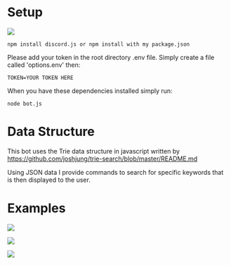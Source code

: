 Setup
=====
![](https://nodei.co/npm/trie-search.png?downloads=True&stars=True)

```npm install discord.js or npm install with my package.json```

Please add your token in the root directory .env file. Simply create a file called 'options.env' then:

```TOKEN=YOUR TOKEN HERE```

When you have these dependencies installed simply run:

```node bot.js```

Data Structure
==============
This bot uses the Trie data structure in javascript written by https://github.com/joshjung/trie-search/blob/master/README.md

Using JSON data I provide commands to search for specific keywords that is then displayed to the user.

Examples
========
![](https://i.imgur.com/1hl2rlg.png)

![](https://i.imgur.com/596KjdX.png)

![](https://i.imgur.com/vMcnJb3.png)
